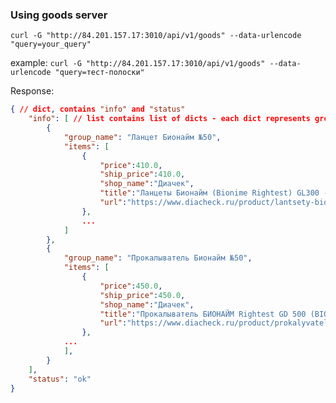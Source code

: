 ### Using goods server

`curl -G "http://84.201.157.17:3010/api/v1/goods" --data-urlencode "query=your_query"`

example:
`curl -G "http://84.201.157.17:3010/api/v1/goods" --data-urlencode "query=тест-полоски"`


Response:

``` json
{ // dict, contains "info" and "status"
    "info": [ // list contains list of dicts - each dict represents group of goods
        {
            "group_name": "Ланцет Бионайм №50",
            "items": [
                {
                    "price":410.0,
                    "ship_price":410.0,
                    "shop_name":"Диачек",
                    "title":"Ланцеты Бионайм (Bionime Rightest) GL300 - 50шт",
                    "url":"https://www.diacheck.ru/product/lantsety-bionime-rightest-gl300-50sht"
                },
                ...
            ]
        },
        {
            "group_name": "Прокалыватель Бионайм №50",
            "items": [
                {
                    "price":450.0,
                    "ship_price":450.0,
                    "shop_name":"Диачек",
                    "title":"Прокалыватель БИОНАЙМ Rightest GD 500 (BIONIME,Швейцария)",
                    "url":"https://www.diacheck.ru/product/prokalyvatel-bionaim-rightest-gd-500-bionimeshveitsariya"
                },
            ...
            ],
        }
    ],
    "status": "ok"
}
```
